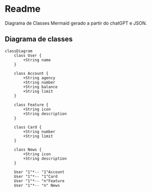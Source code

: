 # Readme
Diagrama de Classes Mermaid gerado a partir do chatGPT e JSON.

## Diagrama de classes 
```mermaid
classDiagram
    class User {
        +String name
    }

    class Account {
        +String agency
        +String number
        +String balance
        +String limit
    }

    class Feature {
        +String icon
        +String description
    }

    class Card {
        +String number
        +String limit
    }

    class News {
        +String icon
        +String description
    }

    User "1"*-- "1"Account
    User "1"*-- "1"Card
    User "1"*-- "n"Feature
    User "1"*-- "n" News
